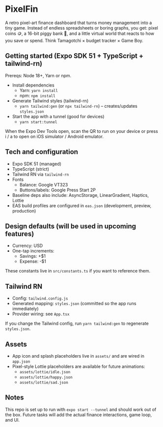 # PixelFin

A retro pixel-art finance dashboard that turns money management into a tiny game. Instead of endless spreadsheets or boring graphs, you get: pixel coins 🪙, a 16-bit piggy bank 🐷, and a little virtual world that reacts to how you save or spend. Think Tamagotchi × budget tracker × Game Boy.

## Getting started (Expo SDK 51 + TypeScript + tailwind-rn)

Prereqs: Node 18+, Yarn or npm.

- Install dependencies
  - Yarn: `yarn install`
  - npm: `npm install`
- Generate Tailwind styles (tailwind-rn)
  - `yarn tailwind:gen` (or `npx tailwind-rn`) – creates/updates `styles.json`
- Start the app with a tunnel (good for devices)
  - `yarn start:tunnel`

When the Expo Dev Tools open, scan the QR to run on your device or press i / a to open on iOS simulator / Android emulator.

## Tech and configuration

- Expo SDK 51 (managed)
- TypeScript (strict)
- Tailwind RN via `tailwind-rn`
- Fonts
  - Balance: Google VT323
  - Buttons/labels: Google Press Start 2P
- Baseline deps also include: AsyncStorage, LinearGradient, Haptics, Lottie
- EAS build profiles are configured in `eas.json` (development, preview, production)

## Design defaults (will be used in upcoming features)

- Currency: USD
- One-tap increments:
  - Savings: +$1
  - Expense: -$1

These constants live in `src/constants.ts` if you want to reference them.

## Tailwind RN

- Config: `tailwind.config.js`
- Generated mapping: `styles.json` (committed so the app runs immediately)
- Provider wiring: see `App.tsx`

If you change the Tailwind config, run `yarn tailwind:gen` to regenerate `styles.json`.

## Assets

- App icon and splash placeholders live in `assets/` and are wired in `app.json`
- Pixel-style Lottie placeholders are available for future animations:
  - `assets/lottie/idle.json`
  - `assets/lottie/happy.json`
  - `assets/lottie/sad.json`

## Notes

This repo is set up to run with `expo start --tunnel` and should work out of the box. Future tasks will add the actual finance interactions, game loop, and UI.

